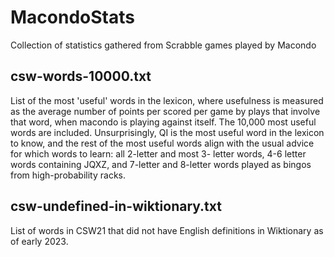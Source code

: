 # MacondoStats
Collection of statistics gathered from Scrabble games played by Macondo

## csw-words-10000.txt
List of the most 'useful' words in the lexicon, where usefulness is measured as the average number of points per scored per game by plays that involve that word, when macondo is playing against itself.
The 10,000 most useful words are included. Unsurprisingly, QI is the most useful word in the lexicon to know, and the rest of the most useful words align with the usual advice for which words to learn: all 2-letter and most 3- letter words, 4-6 letter words containing JQXZ, and 7-letter and 8-letter words played as bingos from high-probability racks.

## csw-undefined-in-wiktionary.txt
List of words in CSW21 that did not have English definitions in Wiktionary as of early 2023.
